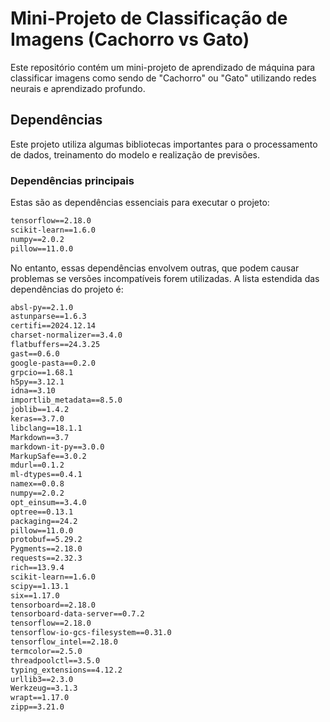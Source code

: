 # Mini-Projeto de Classificação de Imagens (Cachorro vs Gato)

Este repositório contém um mini-projeto de aprendizado de máquina para classificar imagens como sendo de "Cachorro" ou "Gato" utilizando redes neurais e aprendizado profundo.

## Dependências

Este projeto utiliza algumas bibliotecas importantes para o processamento de dados, treinamento do modelo e realização de previsões.

### Dependências principais

Estas são as dependências essenciais para executar o projeto:

```txt
tensorflow==2.18.0
scikit-learn==1.6.0
numpy==2.0.2
pillow==11.0.0
```

No entanto, essas dependências envolvem outras, que podem causar problemas se versões incompatíveis forem utilizadas. A lista estendida das dependências do projeto é: 

```txt
absl-py==2.1.0
astunparse==1.6.3
certifi==2024.12.14
charset-normalizer==3.4.0
flatbuffers==24.3.25
gast==0.6.0
google-pasta==0.2.0
grpcio==1.68.1
h5py==3.12.1
idna==3.10
importlib_metadata==8.5.0
joblib==1.4.2
keras==3.7.0
libclang==18.1.1
Markdown==3.7
markdown-it-py==3.0.0
MarkupSafe==3.0.2
mdurl==0.1.2
ml-dtypes==0.4.1
namex==0.0.8
numpy==2.0.2
opt_einsum==3.4.0
optree==0.13.1
packaging==24.2
pillow==11.0.0
protobuf==5.29.2
Pygments==2.18.0
requests==2.32.3
rich==13.9.4
scikit-learn==1.6.0
scipy==1.13.1
six==1.17.0
tensorboard==2.18.0
tensorboard-data-server==0.7.2
tensorflow==2.18.0
tensorflow-io-gcs-filesystem==0.31.0
tensorflow_intel==2.18.0
termcolor==2.5.0
threadpoolctl==3.5.0
typing_extensions==4.12.2
urllib3==2.3.0
Werkzeug==3.1.3
wrapt==1.17.0
zipp==3.21.0
```
